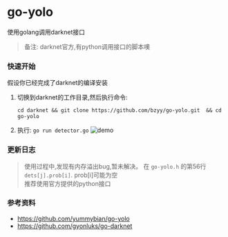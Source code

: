 # go-yolo
使用golang调用darknet接口

>备注: darknet官方,有python调用接口的脚本噢

### 快速开始
假设你已经完成了darknet的编译安装
1. 切换到darknet的工作目录,然后执行命令:
    ```
    cd darknet && git clone https://github.com/bzyy/go-yolo.git  && cd go-yolo
    ```

2. 执行: `go run detector.go`
![demo](https://raw.githubusercontent.com/bzyy/go-yolo/master/demo.gif)

### 更新日志
> 使用过程中,发现有内存溢出bug,暂未解决。 在 `go-yolo.h` 的第56行 `dets[j].prob[i]`. prob[i]可能为空  
推荐使用官方提供的python接口

### 参考资料
+ https://github.com/yummybian/go-yolo
+ https://github.com/gyonluks/go-darknet
